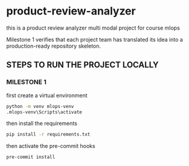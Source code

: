 # product-review-analyzer
this is a product review analyzer multi modal project for course mlops

Milestone 1 verifies that each project team has translated its idea into a production-ready
repository skeleton.

## STEPS TO RUN THE PROJECT LOCALLY

### MILESTONE 1
first create a virtual environment
```bash
python -m venv mlops-venv
.mlops-venv\Scripts\activate
```	
then install the requirements
```bash
pip install -r requirements.txt
```
then activate the pre-commit hooks
```bash	
pre-commit install
```